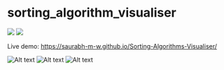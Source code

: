 # sorting_algorithm_visualiser
<a href="LICENSE"><img src="https://img.shields.io/static/v1?label=license&message=MIT&color=green"></a> <img src="https://img.shields.io/badge/Flutter-%2302569B.svg?style=for-the-badge&logo=Flutter&logoColor=white">

Live demo:  https://saurabh-m-w.github.io/Sorting-Algorithms-Visualiser/

![Alt text](https://raw.github.com/saurabh-m-w/Sorting-Algorithms-Visualiser/main/Screenshots/screenshot1.JPG)
![Alt text](https://raw.github.com/saurabh-m-w/Sorting-Algorithms-Visualiser/main/Screenshots/screenshot2.JPG)
![Alt text](https://raw.github.com/saurabh-m-w/Sorting-Algorithms-Visualiser/main/Screenshots/screenshot3.JPG)
